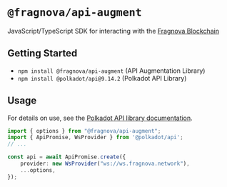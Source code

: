 # `@fragnova/api-augment`

JavaScript/TypeScript SDK for interacting with the [Fragnova Blockchain](https://fragnova.com/)

<!-- GETTING STARTED -->
## Getting Started

- `npm install @fragnova/api-augment` (API Augmentation Library)
- `npm install @polkadot/api@9.14.2` (Polkadot API Library)

## Usage

For details on use, see the [Polkadot API library documentation](https://polkadot.js.org/docs/api).

```typescript
import { options } from "@fragnova/api-augment";
import { ApiPromise, WsProvider } from '@polkadot/api';
// ...

const api = await ApiPromise.create({
    provider: new WsProvider("ws://ws.fragnova.network"),
    ...options,
});
```

